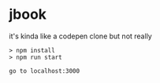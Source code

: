 # jbook

it's kinda like a codepen clone but not really

    > npm install
    > npm run start

    go to localhost:3000